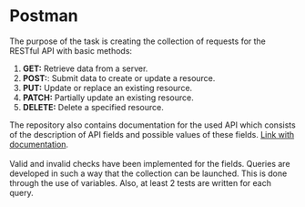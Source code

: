 # Postman
The purpose of the task is creating the collection of requests for the RESTful API with basic methods: 
1) <b>GET:</b> Retrieve data from a server.
2) <b>POST:</b>: Submit data to create or update a resource.
3) <b>PUT:</b> Update or replace an existing resource.
4) <b>PATCH:</b> Partially update an existing resource.
5) <b>DELETE:</b> Delete a specified resource.

The repository also contains documentation for the used API which consists of the description of API fields and possible values of these fields. 
[Link with documentation](https://github.com/spoy-ler/Postman/blob/main/documentation.pdf).
<br><br>
Valid and invalid checks have been implemented for the fields. Queries are developed in such a way that the collection can be launched. This is done through the use of variables. Also, at least 2 tests are written for each query.
